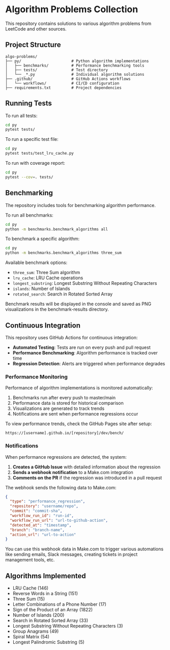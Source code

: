 # Algorithm Problems Collection

This repository contains solutions to various algorithm problems from LeetCode and other sources.

## Project Structure

```
algo-problems/
├── py/                      # Python algorithm implementations
│   ├── benchmarks/          # Performance benchmarking tools
│   ├── tests/               # Test directory
│   └── _*.py                # Individual algorithm solutions
├── .github/                 # GitHub Actions workflows
│   └── workflows/           # CI/CD configuration
├── requirements.txt         # Project dependencies
```

## Running Tests

To run all tests:

```bash
cd py
pytest tests/
```

To run a specific test file:

```bash
cd py
pytest tests/test_lru_cache.py
```

To run with coverage report:

```bash
cd py
pytest --cov=. tests/
```

## Benchmarking

The repository includes tools for benchmarking algorithm performance.

To run all benchmarks:

```bash
cd py
python -m benchmarks.benchmark_algorithms all
```

To benchmark a specific algorithm:

```bash
cd py
python -m benchmarks.benchmark_algorithms three_sum
```

Available benchmark options:
- `three_sum`: Three Sum algorithm
- `lru_cache`: LRU Cache operations
- `longest_substring`: Longest Substring Without Repeating Characters
- `islands`: Number of Islands
- `rotated_search`: Search in Rotated Sorted Array

Benchmark results will be displayed in the console and saved as PNG visualizations in the benchmark-results directory.

## Continuous Integration

This repository uses GitHub Actions for continuous integration:

- **Automated Testing**: Tests are run on every push and pull request
- **Performance Benchmarking**: Algorithm performance is tracked over time
- **Regression Detection**: Alerts are triggered when performance degrades

### Performance Monitoring

Performance of algorithm implementations is monitored automatically:

1. Benchmarks run after every push to master/main
2. Performance data is stored for historical comparison
3. Visualizations are generated to track trends
4. Notifications are sent when performance regressions occur

To view performance trends, check the GitHub Pages site after setup:
```
https://[username].github.io/[repository]/dev/bench/
```

### Notifications

When performance regressions are detected, the system:

1. **Creates a GitHub Issue** with detailed information about the regression
2. **Sends a webhook notification** to a Make.com integration
3. **Comments on the PR** if the regression was introduced in a pull request

The webhook sends the following data to Make.com:
```json
{
  "type": "performance_regression",
  "repository": "username/repo",
  "commit": "commit-sha",
  "workflow_run_id": "run-id",
  "workflow_run_url": "url-to-github-action",
  "detected_at": "timestamp",
  "branch": "branch-name",
  "action_url": "url-to-action"
}
```

You can use this webhook data in Make.com to trigger various automations like sending emails, Slack messages, creating tickets in project management tools, etc.

## Algorithms Implemented

- LRU Cache (146)
- Reverse Words in a String (151)
- Three Sum (15)
- Letter Combinations of a Phone Number (17)
- Sign of the Product of an Array (1822)
- Number of Islands (200)
- Search in Rotated Sorted Array (33)
- Longest Substring Without Repeating Characters (3)
- Group Anagrams (49)
- Spiral Matrix (54)
- Longest Palindromic Substring (5)
